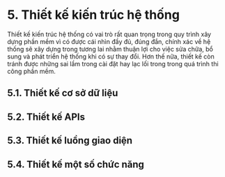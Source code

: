 <h1>5. Thiết kế kiến trúc hệ thống</h1>
<p>Thiết kế kiến trúc hệ thống có vai trò rất quan trọng trong quy trình xây dựng phần mềm vì có được cái nhìn đầy đủ, đúng đắn, chính xác về hệ thống sẽ xây dựng trong tương lai nhằm thuận lợi cho việc sửa chữa, bổ sung và phát triển hệ thống khi có sự thay đổi. Hơn thế nữa, thiết kế còn tránh được những sai lầm trong cài đặt hay lạc lối trong trong quá trình thi công phần mềm.</p>
<h2>5.1. Thiết kế cơ sở dữ liệu</h2>
<h2>5.2. Thiết kế APIs</h2>
<h2>5.3. Thiết kế luồng giao diện</h2>
<h2>5.4. Thiết kế một số chức năng</h2>